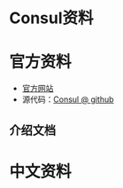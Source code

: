 Consul资料
===========

# 官方资料

- [官方网站](https://www.consul.io/)
- 源代码：[Consul @ github](https://github.com/hashicorp/consul)


## 介绍文档


# 中文资料




